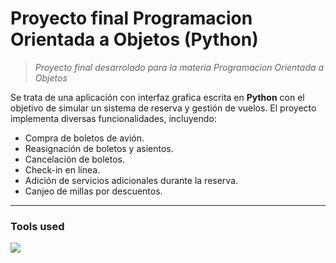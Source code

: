 # Proyecto final Programacion Orientada a Objetos (Python)

> _Proyecto final desarrolado para la materia Programacion Orientada a Objetos_

Se trata de una aplicación con interfaz grafica escrita en **Python** con el objetivo de simular un sistema de reserva y gestión de vuelos. El proyecto implementa diversas funcionalidades, incluyendo:

- Compra de boletos de avión.
- Reasignación de boletos y asientos.
- Cancelación de boletos.
- Check-in en línea.
- Adición de servicios adicionales durante la reserva.
- Canjeo de millas por descuentos.

---

### Tools used

<a href="https://skillicons.dev">
  <img src="https://skillicons.dev/icons?i=python,git,github,vscode&theme=dark" />
</a>
